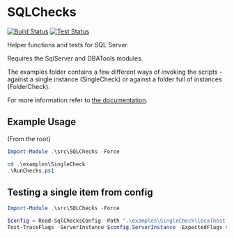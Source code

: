 # SQLChecks
[![Build Status](https://img.shields.io/appveyor/ci/taddison/SQLChecks.svg)](https://ci.appveyor.com/project/taddison/sqlchecks)
[![Test Status](https://img.shields.io/appveyor/tests/taddison/SQLChecks.svg)](https://ci.appveyor.com/project/taddison/sqlchecks/build/tests)

Helper functions and tests for SQL Server.

Requires the SqlServer and DBATools modules.

The examples folder contains a few different ways of invoking the scripts - against a single instance (SingleCheck) or against a folder full of instances (FolderCheck).

For more information refer to [the documentation](./docs/Readme.md).

## Example Usage
(From the root)

```powershell
Import-Module .\src\SQLChecks -Force

cd .\examples\SingleCheck
.\RunChecks.ps1
```

## Testing a single item from config
```powershell
Import-Module .\src\SQLChecks -Force

$config = Read-SqlChecksConfig -Path ".\examples\SingleCheck\localhost.config.json"
Test-TraceFlags -ServerInstance $config.ServerInstance -ExpectedFlags $config.TraceFlags
```